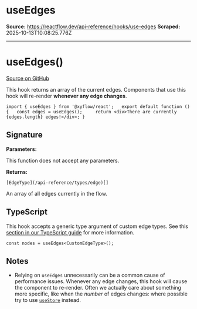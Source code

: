 # useEdges

**Source:** https://reactflow.dev/api-reference/hooks/use-edges
**Scraped:** 2025-10-13T10:08:25.776Z

---

# useEdges()

[Source on GitHub](https://github.com/xyflow/xyflow/blob/main/packages/react/src/hooks/useEdges.ts) 

This hook returns an array of the current edges. Components that use this hook will re-render **whenever any edge changes**.

`import { useEdges } from '@xyflow/react';   export default function () {   const edges = useEdges();     return <div>There are currently {edges.length} edges!</div>; }`

## Signature[](#signature)

**Parameters:**

This function does not accept any parameters.

**Returns:**

[](#returns)`[EdgeType](/api-reference/types/edge)[]`

An array of all edges currently in the flow.

## TypeScript[](#typescript)

This hook accepts a generic type argument of custom edge types. See this [section in our TypeScript guide](/learn/advanced-use/typescript#nodetype-edgetype-unions) for more information.

`const nodes = useEdges<CustomEdgeType>();`

## Notes[](#notes)

*   Relying on `useEdges` unnecessarily can be a common cause of performance issues. Whenever any edge changes, this hook will cause the component to re-render. Often we actually care about something more specific, like when the _number_ of edges changes: where possible try to use [`useStore`](/api-reference/hooks/use-store) instead.